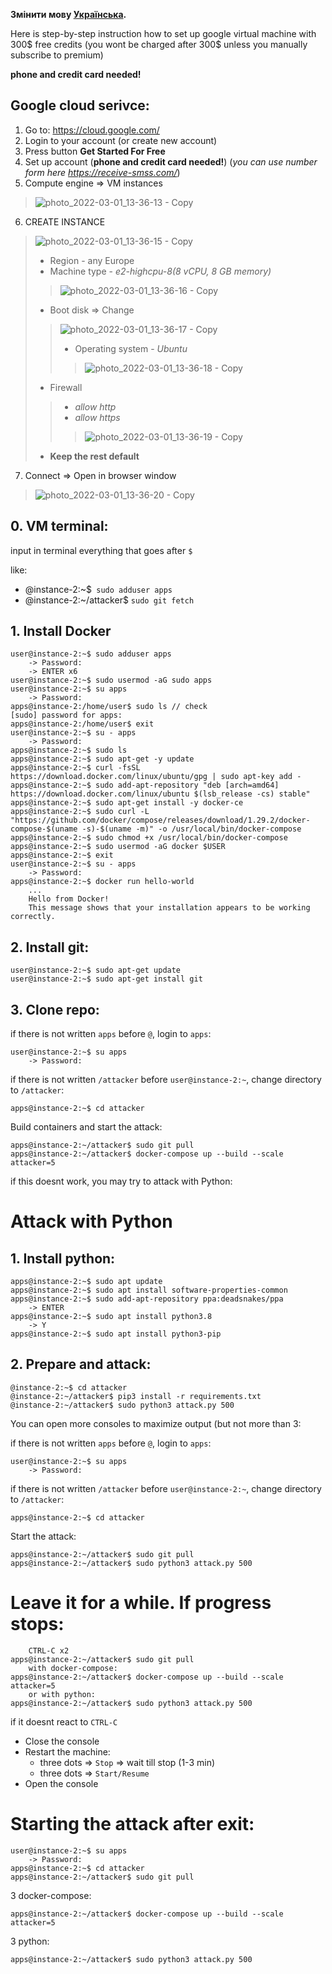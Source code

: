 **Змінити мову [Українська](README.md).**

Here is step-by-step instruction how to set up google virtual machine with 300$ free credits (you wont be charged after 300$ unless you manually subscribe to premium)

**phone and credit card needed!**

## Google cloud serivce:
1. Go to: https://cloud.google.com/
2. Login to your account (or create new account)
3. Press button **Get Started For Free**
4. Set up account (**phone and credit card needed!**) (*you can use number form here https://receive-smss.com/*)
5. Compute engine => VM instances 
> ![photo_2022-03-01_13-36-13 - Copy](https://user-images.githubusercontent.com/98760727/157469549-dd85283d-26dc-4b70-940c-88d32f28080b.jpg)

6. CREATE INSTANCE
> ![photo_2022-03-01_13-36-15 - Copy](https://user-images.githubusercontent.com/98760727/157469573-e372ad5b-e8ef-48ce-815a-f50f81678858.jpg)
> - Region - any Europe
> - Machine type - *e2-highcpu-8(8 vCPU, 8 GB memory)*
>> ![photo_2022-03-01_13-36-16 - Copy](https://user-images.githubusercontent.com/98760727/157469599-584882e3-497d-4ed4-8b12-49c6d192dc17.jpg)
> - Boot disk => Change 
>> ![photo_2022-03-01_13-36-17 - Copy](https://user-images.githubusercontent.com/98760727/157469618-0e539d2f-41ad-40dc-a6af-eeb62dbaf0a1.jpg)
>> - Operating system - *Ubuntu*
>>> ![photo_2022-03-01_13-36-18 - Copy](https://user-images.githubusercontent.com/98760727/157469648-17521ca3-60f9-4551-9a23-1827df39c83f.jpg)
> - Firewall 
>>	- *allow http*
>>	- *allow https*
>>> ![photo_2022-03-01_13-36-19 - Copy](https://user-images.githubusercontent.com/98760727/157469677-c782156a-0fde-439f-931e-745547c732eb.jpg)
>
> - **Keep the rest default**

7. Connect => Open in browser window
> ![photo_2022-03-01_13-36-20 - Copy](https://user-images.githubusercontent.com/98760727/157469700-3912dbcd-1438-47ee-984f-d459b639c12d.jpg)


## 0. VM terminal:
input in terminal everything that goes after `$`

like:
- @instance-2:~$` sudo adduser apps`
- @instance-2:~/attacker$ `sudo git fetch`


## 1. Install Docker
     

    user@instance-2:~$ sudo adduser apps
    	-> Password:
    	-> ENTER x6
    user@instance-2:~$ sudo usermod -aG sudo apps
    user@instance-2:~$ su apps
    	-> Password:
    apps@instance-2:/home/user$ sudo ls // check
    [sudo] password for apps:
    apps@instance-2:/home/user$ exit
    user@instance-2:~$ su - apps
    	-> Password:
    apps@instance-2:~$ sudo ls
    apps@instance-2:~$ sudo apt-get -y update
    apps@instance-2:~$ curl -fsSL https://download.docker.com/linux/ubuntu/gpg | sudo apt-key add -
    apps@instance-2:~$ sudo add-apt-repository "deb [arch=amd64] https://download.docker.com/linux/ubuntu $(lsb_release -cs) stable"
    apps@instance-2:~$ sudo apt-get install -y docker-ce
    apps@instance-2:~$ sudo curl -L "https://github.com/docker/compose/releases/download/1.29.2/docker-compose-$(uname -s)-$(uname -m)" -o /usr/local/bin/docker-compose
    apps@instance-2:~$ sudo chmod +x /usr/local/bin/docker-compose
    apps@instance-2:~$ sudo usermod -aG docker $USER
    apps@instance-2:~$ exit
    user@instance-2:~$ su - apps
    	-> Password:
    apps@instance-2:~$ docker run hello-world
    	...
    	Hello from Docker!
    	This message shows that your installation appears to be working correctly.

## 2. Install git:

    user@instance-2:~$ sudo apt-get update
    user@instance-2:~$ sudo apt-get install git
    
## 3. Clone repo:

if there is not written `apps` before  `@`, login to `apps`:

    user@instance-2:~$ su apps
    	-> Password: 
	
if there is not written `/attacker` before  `user@instance-2:~`, change directory to `/attacker`:

    apps@instance-2:~$ cd attacker
		

Build containers and start the attack:

    apps@instance-2:~/attacker$ sudo git pull
    apps@instance-2:~/attacker$ docker-compose up --build --scale attacker=5


if this doesnt work, you may try to attack with Python:


# Attack with Python
## 1. Install python:

    apps@instance-2:~$ sudo apt update
    apps@instance-2:~$ sudo apt install software-properties-common
    apps@instance-2:~$ sudo add-apt-repository ppa:deadsnakes/ppa
    	-> ENTER
    apps@instance-2:~$ sudo apt install python3.8
    	-> Y
    apps@instance-2:~$ sudo apt install python3-pip

## 2. Prepare and attack:

    @instance-2:~$ cd attacker
    @instance-2:~/attacker$ pip3 install -r requirements.txt
    @instance-2:~/attacker$ sudo python3 attack.py 500

You can open more consoles to maximize output (but not more than 3:

if there is not written `apps` before  `@`, login to `apps`:

    user@instance-2:~$ su apps
    	-> Password: 
	
if there is not written `/attacker` before  `user@instance-2:~`, change directory to `/attacker`:

    apps@instance-2:~$ cd attacker
				
Start the attack:

    apps@instance-2:~/attacker$ sudo git pull
    apps@instance-2:~/attacker$ sudo python3 attack.py 500
    

# Leave it for a while. If progress stops:

		СTRL-C x2
    apps@instance-2:~/attacker$ sudo git pull
    	with docker-compose:
    apps@instance-2:~/attacker$ docker-compose up --build --scale attacker=5
    	or with python:
    apps@instance-2:~/attacker$ sudo python3 attack.py 500
    
if it doesnt react to `CTRL-C`

- Close the console
- Restart the machine:
	- three dots => `Stop` => wait till stop (1-3 min)
	- three dots => `Start/Resume`
- Open the console

# Starting the attack after exit:

	user@instance-2:~$ su apps
    	-> Password: 
    apps@instance-2:~$ cd attacker
    apps@instance-2:~/attacker$ sudo git pull
	
З docker-compose:

    apps@instance-2:~/attacker$ docker-compose up --build --scale attacker=5
	
З python:

    apps@instance-2:~/attacker$ sudo python3 attack.py 500
	
